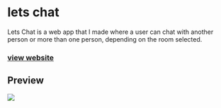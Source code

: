 # lets chat
Lets Chat is a web app that I made where a user can chat with another person or more than one person, depending on the room selected.

### [view website](https://lets-chat-app-by-jenuel.herokuapp.com/)

## Preview  
![][logo]

[logo]: https://github.com/BroJenuel-Youtube/lets-chat/blob/main/images/screen.png?raw=true

